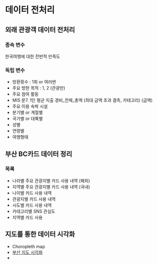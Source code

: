 # 데이터 전처리
## 외래 관광객 데이터 전처리
### 종속 변수
한국여행에 대한 전반적 만족도

### 독립 변수
- 방환횟수 : 1회 or 여러번
- 주요 방한 목적 : 1, 2 (관광만)
- 주요 참여 활동
- MIS 문7. 1인 평균 지출 경비_전체_총액 (최대 금액 초과 결측, 카테고리) (금액)
- 주요 이용 숙박 시설
- 분기별 or 계절별
- 국가별 or 대륙별
- 성별
- 연령별
- 여행형태

## 부산 BC카드 데이터 정리
### 목록
- 나라별 주요 관광지별 카드 사용 내역 (해외)
- 지역별 주요 관광지별 카드 사용 내역 (국내)
- 나이별 카드 사용 내역
- 관광지별 카드 사용 내역
- 시도별 카드 사용 내역
- 카테고리별 SNS 관심도
- 지역별 카드 사용 

## 지도를 통한 데이터 시각화
- Choropleth map
- [부산 지도 시각화](https://mwna40000.tistory.com/34)
- 